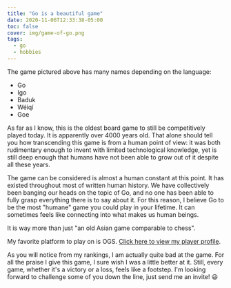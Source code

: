 ```yaml
---
title: "Go is a beautiful game"
date: 2020-11-06T12:33:38-05:00
toc: false
cover: img/game-of-go.png
tags:
  - go
  - hobbies
---
```


The game pictured above has many names depending on the language:

* Go
* Igo
* Baduk
* Wéiqí
* Goe

As far as I know, this is the oldest board game to still be competitively played today. It is apparently over
4000 years old. That alone should tell you how transcending this game is from a human point of view: it was
both rudimentary enough to invent with limited technological knowledge, yet is still deep enough that humans
have not been able to grow out of it despite all these years.

The game can be considered is almost a human constant at this point. It has existed throughout most of written human
history. We have collectively been banging our heads on the topic of Go, and no one has been able to
fully grasp everything there is to say about it. For this reason, I believe Go to be the most "humane" game
you could play in your lifetime. It can sometimes feels like connecting into what makes us human beings.

It is way more than just "an old Asian game comparable to chess".

My favorite platform to play on is OGS. [Click here to view my player
profile](https://online-go.com/player/416731/).

As you will notice from my rankings, I am actually quite bad at the game. For all the praise I give this game,
I sure wish I was a little better at it. Still, every game, whether it's a victory or a loss, feels like a
footstep. I'm looking forward to challenge some of you down the line, just send me an invite! :smiley:

